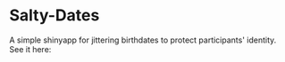 # Salty-Dates
A simple shinyapp for jittering birthdates to protect participants' identity. See it here: <TOADD> 
